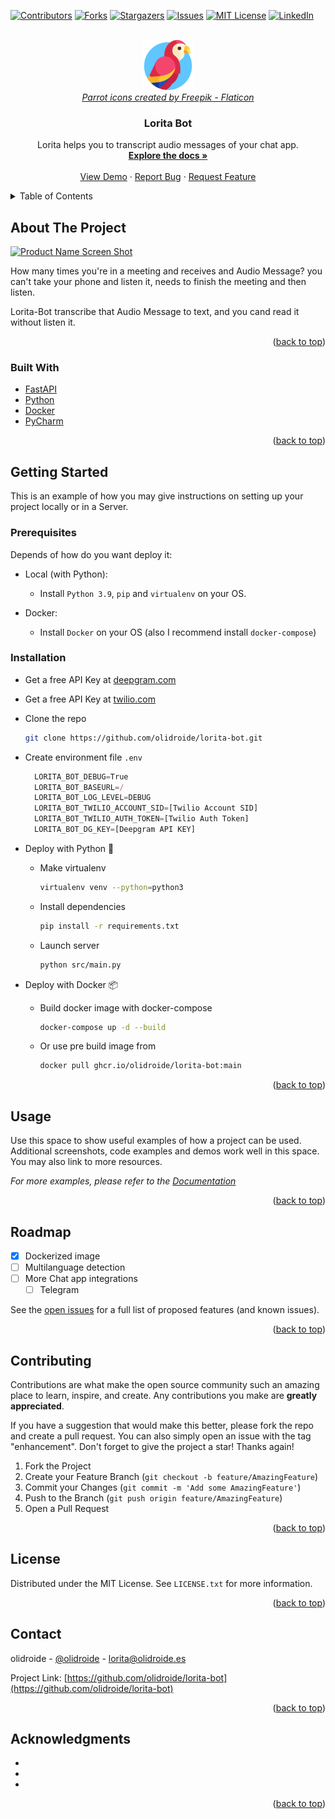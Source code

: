 <div id="top"></div>
<!--
*** Thanks for checking out the Best-README-Template. If you have a suggestion
*** that would make this better, please fork the repo and create a pull request
*** or simply open an issue with the tag "enhancement".
*** Don't forget to give the project a star!
*** Thanks again! Now go create something AMAZING! :D
-->



<!-- PROJECT SHIELDS -->
<!--
*** I'm using markdown "reference style" links for readability.
*** Reference links are enclosed in brackets [ ] instead of parentheses ( ).
*** See the bottom of this document for the declaration of the reference variables
*** for contributors-url, forks-url, etc. This is an optional, concise syntax you may use.
*** https://www.markdownguide.org/basic-syntax/#reference-style-links
-->
[![Contributors][contributors-shield]][contributors-url]
[![Forks][forks-shield]][forks-url]
[![Stargazers][stars-shield]][stars-url]
[![Issues][issues-shield]][issues-url]
[![MIT License][license-shield]][license-url]
[![LinkedIn][linkedin-shield]][linkedin-url]



<!-- PROJECT LOGO -->
<br />
<div align="center">
  <a href="https://github.com/olidroide/lorita-bot">  
    	<img src="images/lorita-bot-logo.png" alt="Logo" width="80" height="80">
  </a>
	<br />
	<i><a href="https://www.flaticon.com/free-icons/parrot" title="parrot icons">Parrot icons created by Freepik - Flaticon</a></i>

<h3 align="center">Lorita Bot</h3>

  <p align="center">
    Lorita helps you to transcript audio messages of your chat app.
    <br />
    <a href="https://github.com/olidroide/lorita-bot"><strong>Explore the docs »</strong></a>
    <br />
    <br />
    <a href="https://github.com/olidroide/lorita-bot">View Demo</a>
    ·
    <a href="https://github.com/olidroide/lorita-bot/issues">Report Bug</a>
    ·
    <a href="https://github.com/olidroide/lorita-bot/issues">Request Feature</a>
  </p>
</div>



<!-- TABLE OF CONTENTS -->
<details>
  <summary>Table of Contents</summary>
  <ol>
    <li>
      <a href="#about-the-project">About The Project</a>
      <ul>
        <li><a href="#built-with">Built With</a></li>
      </ul>
    </li>
    <li>
      <a href="#getting-started">Getting Started</a>
      <ul>
        <li><a href="#prerequisites">Prerequisites</a></li>
        <li><a href="#installation">Installation</a></li>
      </ul>
    </li>
    <li><a href="#usage">Usage</a></li>
    <li><a href="#roadmap">Roadmap</a></li>
    <li><a href="#contributing">Contributing</a></li>
    <li><a href="#license">License</a></li>
    <li><a href="#contact">Contact</a></li>
    <li><a href="#acknowledgments">Acknowledgments</a></li>
  </ol>
</details>



<!-- ABOUT THE PROJECT -->
## About The Project

[![Product Name Screen Shot][product-screenshot]](https://example.com)

How many times you're in a meeting and receives and Audio Message? you can't take your phone and listen it, needs to finish the meeting and then listen.

Lorita-Bot transcribe that Audio Message to text, and you cand read it without listen it.

<p align="right">(<a href="#top">back to top</a>)</p>



### Built With

* [FastAPI](https://fastapi.tiangolo.com/)
* [Python](https://www.python.org/)
* [Docker](https://www.docker.com/)
* [PyCharm](https://www.jetbrains.com/pycharm/)

<p align="right">(<a href="#top">back to top</a>)</p>



<!-- GETTING STARTED -->
## Getting Started

This is an example of how you may give instructions on setting up your project locally or in a Server.

### Prerequisites
Depends of how do you want deploy it:
- Local (with Python):
	- Install `Python 3.9`, `pip` and `virtualenv` on your OS.

- Docker:
	- Install `Docker` on your OS (also I recommend install `docker-compose`)

### Installation

- Get a free API Key at [deepgram.com](https://deepgram.com)
- Get a free API Key at [twilio.com](https://twilio.com)
- Clone the repo
   ```sh
   git clone https://github.com/olidroide/lorita-bot.git
   ```
	 

	 
- Create environment file `.env`
   ```js
	 LORITA_BOT_DEBUG=True
	 LORITA_BOT_BASEURL=/
	 LORITA_BOT_LOG_LEVEL=DEBUG
	 LORITA_BOT_TWILIO_ACCOUNT_SID=[Twilio Account SID]
	 LORITA_BOT_TWILIO_AUTH_TOKEN=[Twilio Auth Token]
	 LORITA_BOT_DG_KEY=[Deepgram API KEY]
   ```
	 
- Deploy with Python 🐍
	- Make virtualenv
 		```sh
 		virtualenv venv --python=python3
		```
 	
	- Install dependencies
		```sh
   		pip install -r requirements.txt
   		```
	
	- Launch server
   		```sh
   		python src/main.py 
   		```
	 
- Deploy with Docker 📦
	- Build docker image with docker-compose
	  	```sh
		docker-compose up -d --build 
	   	```
	 - Or use pre build image from 
		 ```sh
		 docker pull ghcr.io/olidroide/lorita-bot:main
		 ```
	 
<p align="right">(<a href="#top">back to top</a>)</p>



<!-- USAGE EXAMPLES -->
## Usage

Use this space to show useful examples of how a project can be used. Additional screenshots, code examples and demos work well in this space. You may also link to more resources.

_For more examples, please refer to the [Documentation](https://example.com)_

<p align="right">(<a href="#top">back to top</a>)</p>



<!-- ROADMAP -->
## Roadmap

- [x] Dockerized image
- [ ] Multilanguage detection
- [ ] More Chat app integrations
    - [ ] Telegram

See the [open issues](https://github.com/olidroide/lorita-bot/issues) for a full list of proposed features (and known issues).

<p align="right">(<a href="#top">back to top</a>)</p>



<!-- CONTRIBUTING -->
## Contributing

Contributions are what make the open source community such an amazing place to learn, inspire, and create. Any contributions you make are **greatly appreciated**.

If you have a suggestion that would make this better, please fork the repo and create a pull request. You can also simply open an issue with the tag "enhancement".
Don't forget to give the project a star! Thanks again!

1. Fork the Project
2. Create your Feature Branch (`git checkout -b feature/AmazingFeature`)
3. Commit your Changes (`git commit -m 'Add some AmazingFeature'`)
4. Push to the Branch (`git push origin feature/AmazingFeature`)
5. Open a Pull Request

<p align="right">(<a href="#top">back to top</a>)</p>



<!-- LICENSE -->
## License

Distributed under the MIT License. See `LICENSE.txt` for more information.

<p align="right">(<a href="#top">back to top</a>)</p>



<!-- CONTACT -->
## Contact

olidroide - [@olidroide](https://twitter.com/olidroide) - lorita@olidroide.es

Project Link: [https://github.com/olidroide/lorita-bot](https://github.com/olidroide/lorita-bot)

<p align="right">(<a href="#top">back to top</a>)</p>



<!-- ACKNOWLEDGMENTS -->
## Acknowledgments

* []()
* []()
* []()

<p align="right">(<a href="#top">back to top</a>)</p>



<!-- MARKDOWN LINKS & IMAGES -->
<!-- https://www.markdownguide.org/basic-syntax/#reference-style-links -->
[contributors-shield]: https://img.shields.io/github/contributors/olidroide/lorita-bot.svg?style=for-the-badge
[contributors-url]: https://github.com/olidroide/lorita-bot/graphs/contributors
[forks-shield]: https://img.shields.io/github/forks/olidroide/lorita-bot.svg?style=for-the-badge
[forks-url]: https://github.com/olidroide/lorita-bot/network/members
[stars-shield]: https://img.shields.io/github/stars/olidroide/lorita-bot.svg?style=for-the-badge
[stars-url]: https://github.com/olidroide/lorita-bot/stargazers
[issues-shield]: https://img.shields.io/github/issues/olidroide/lorita-bot.svg?style=for-the-badge
[issues-url]: https://github.com/olidroide/lorita-bot/issues
[license-shield]: https://img.shields.io/github/license/olidroide/lorita-bot.svg?style=for-the-badge
[license-url]: https://github.com/olidroide/lorita-bot/blob/master/LICENSE.txt
[linkedin-shield]: https://img.shields.io/badge/-LinkedIn-black.svg?style=for-the-badge&logo=linkedin&colorB=555
[linkedin-url]: https://linkedin.com/in/olidroide
[product-screenshot]: images/screenshot.png
